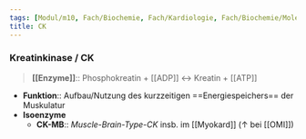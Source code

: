 ```yaml
---
tags: [Modul/m10, Fach/Biochemie, Fach/Kardiologie, Fach/Biochemie/Molekül, Fach/Laboratoriumsmedizin]
title: CK
---
```

### Kreatinkinase / CK
> **[[Enzyme]]**:: Phosphokreatin + [[ADP]] ↔ Kreatin + [[ATP]]
- **Funktion**:: Aufbau/Nutzung des kurzzeitigen ==Energiespeichers== der Muskulatur
- **Isoenzyme**
	- **CK-MB**:: *Muscle-Brain-Type-CK* insb. im [[Myokard]] (↑ bei [[OMI]])
